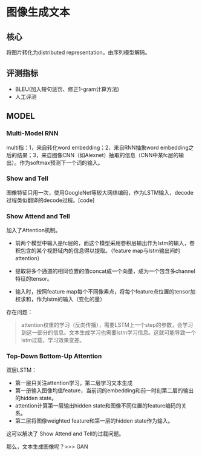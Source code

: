 # 图像生成文本

## 核心
将图片转化为distributed representation，由序列模型解码。

## 评测指标
- BLEU(加入短句惩罚、修正1-gram计算方法)
- 人工评测

## MODEL
### Multi-Model RNN
multi指：1，来自转化word embedding；2，来自RNN抽象word embedding之后的结果；3，来自图像CNN（如Alexnet）抽取的信息（CNN中某fc层的输出）。作为softmax预测下一个词的输入。

### Show and Tell
图像特征只用一次，使用GoogleNet等较大网络编码，作为LSTM输入，decode过程类似翻译的decode过程。[code]

### Show Attend and Tell
加入了Attention机制。

- 前两个模型中输入是fc层的，而这个模型采用卷积层输出作为lstm的输入，卷积包含的某个视野域内的信息得以提取。（feature map与lstm输出间的attention）

- 提取将多个通道的相同位置的值concat成一个向量，成为一个包含多channel特征的tensor。

- 输入时，按照feature map每个不同像素点，将每个feature点位置的tensor加权求和，作为lstm的输入（变化的量）

存在问题：

> attention权重的学习（反向传播），需要LSTM上一个step的参数，会学习到这一部分的信息。文本生成学习也需要lstm学习信息。这就可能导致一个lstm过载，学习效果变差。

### Top-Down Bottom-Up Attention
双层LSTM：
- 第一层只关注attention学习，第二层学习文本生成
- 第一册输入图像均值feature，当前词的embedding和前一时刻第二层的输出的hidden state。
- attention计算第一层输出hidden state和图像不同位置的feature编码的关系。
- 第二层将图像weighted feature和第一层的hidden state作为输入。

这可以解决了 Show Attend and Tell的过载问题。

那么，文本生成图像呢？>>> GAN
